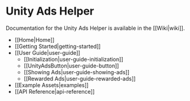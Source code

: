 # Unity Ads Helper

Documentation for the Unity Ads Helper is available in the [[Wiki|wiki]].

* [[Home|Home]]
* [[Getting Started|getting-started]]
* [[User Guide|user-guide]]
  * [[Initialization|user-guide-initialization]]
  * [[UnityAdsButton|user-guide-button]]
  * [[Showing Ads|user-guide-showing-ads]]
  * [[Rewarded Ads|user-guide-rewarded-ads]]
* [[Example Assets|examples]]
* [[API Reference|api-reference]]

